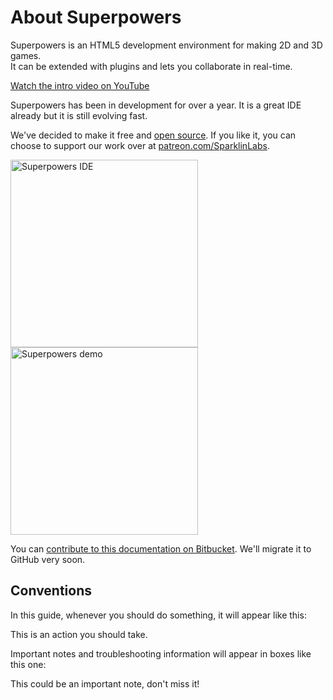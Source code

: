# About Superpowers

Superpowers is an HTML5 development environment for making 2D and 3D games.  
It can be extended with plugins and lets you collaborate in real-time.

[Watch the intro video on YouTube](https://www.youtube.com/watch?v=T7XoWWvGPd4)

Superpowers has been in development for over a year.
It is a great IDE already but it is still evolving fast.

We've decided to make it free and <a href="http://github.com/superpowers" target="_blank">open source</a>.
If you like it, you can choose to support our work
over at <a href="https://patreon.com/SparklinLabs" target="_blank">patreon.com/SparklinLabs</a>.

<a href="http://superpowers-html5.com/" target="_blank">
  <img src="http://i.imgur.com/jdtBCpV.png" alt="Superpowers IDE" height="300" /> 
  <img src="http://i.imgur.com/rDSabRb.gif" alt="Superpowers demo" height="300" />
</a>

You can [contribute to this documentation on Bitbucket](http://bitbucket.org/superpowers/docs.sparklinlabs.com).
We'll migrate it to GitHub very soon.

## Conventions

In this guide, whenever you should do something, it will appear like this:

<div class="action">
  <p>This is an action you should take.
</div>

Important notes and troubleshooting information will appear in boxes like this one:

<div class="note">
  <p>This could be an important note, don't miss it!
</div>
